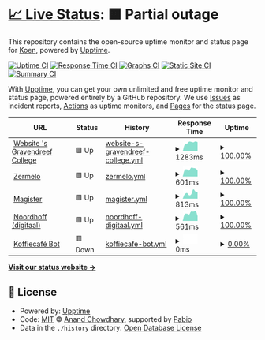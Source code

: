# [📈 Live Status](https://status.lucasmangroelal.nl): <!--live status--> **🟧 Partial outage**

This repository contains the open-source uptime monitor and status page for [Koen](https://status.lucasmangroelal.nl), powered by [Upptime](https://github.com/upptime/upptime).

[![Uptime CI](https://github.com/developerkoen/statuslm/workflows/Uptime%20CI/badge.svg)](https://github.com/developerkoen/statuslm/actions?query=workflow%3A%22Uptime+CI%22)
[![Response Time CI](https://github.com/developerkoen/statuslm/workflows/Response%20Time%20CI/badge.svg)](https://github.com/developerkoen/statuslm/actions?query=workflow%3A%22Response+Time+CI%22)
[![Graphs CI](https://github.com/developerkoen/statuslm/workflows/Graphs%20CI/badge.svg)](https://github.com/developerkoen/statuslm/actions?query=workflow%3A%22Graphs+CI%22)
[![Static Site CI](https://github.com/developerkoen/statuslm/workflows/Static%20Site%20CI/badge.svg)](https://github.com/developerkoen/statuslm/actions?query=workflow%3A%22Static+Site+CI%22)
[![Summary CI](https://github.com/developerkoen/statuslm/workflows/Summary%20CI/badge.svg)](https://github.com/developerkoen/statuslm/actions?query=workflow%3A%22Summary+CI%22)

With [Upptime](https://upptime.js.org), you can get your own unlimited and free uptime monitor and status page, powered entirely by a GitHub repository. We use [Issues](https://github.com/developerkoen/statuslm/issues) as incident reports, [Actions](https://github.com/developerkoen/statuslm/actions) as uptime monitors, and [Pages](https://status.lucasmangroelal.nl) for the status page.

<!--start: status pages-->
<!-- This summary is generated by Upptime (https://github.com/upptime/upptime) -->
<!-- Do not edit this manually, your changes will be overwritten -->
<!-- prettier-ignore -->
| URL | Status | History | Response Time | Uptime |
| --- | ------ | ------- | ------------- | ------ |
| <img alt="" src="https://icons.duckduckgo.com/ip3/www.sgdc.nl.ico" height="13"> [Website 's Gravendreef College](https://www.sgdc.nl/) | 🟩 Up | [website-s-gravendreef-college.yml](https://github.com/developerkoen/statuslm/commits/HEAD/history/website-s-gravendreef-college.yml) | <details><summary><img alt="Response time graph" src="./graphs/website-s-gravendreef-college/response-time-week.png" height="20"> 1283ms</summary><br><a href="https://status.lucasmangroelal.nl/history/website-s-gravendreef-college"><img alt="Response time 1724" src="https://img.shields.io/endpoint?url=https%3A%2F%2Fraw.githubusercontent.com%2Fdeveloperkoen%2Fstatuslm%2FHEAD%2Fapi%2Fwebsite-s-gravendreef-college%2Fresponse-time.json"></a><br><a href="https://status.lucasmangroelal.nl/history/website-s-gravendreef-college"><img alt="24-hour response time 1268" src="https://img.shields.io/endpoint?url=https%3A%2F%2Fraw.githubusercontent.com%2Fdeveloperkoen%2Fstatuslm%2FHEAD%2Fapi%2Fwebsite-s-gravendreef-college%2Fresponse-time-day.json"></a><br><a href="https://status.lucasmangroelal.nl/history/website-s-gravendreef-college"><img alt="7-day response time 1283" src="https://img.shields.io/endpoint?url=https%3A%2F%2Fraw.githubusercontent.com%2Fdeveloperkoen%2Fstatuslm%2FHEAD%2Fapi%2Fwebsite-s-gravendreef-college%2Fresponse-time-week.json"></a><br><a href="https://status.lucasmangroelal.nl/history/website-s-gravendreef-college"><img alt="30-day response time 1894" src="https://img.shields.io/endpoint?url=https%3A%2F%2Fraw.githubusercontent.com%2Fdeveloperkoen%2Fstatuslm%2FHEAD%2Fapi%2Fwebsite-s-gravendreef-college%2Fresponse-time-month.json"></a><br><a href="https://status.lucasmangroelal.nl/history/website-s-gravendreef-college"><img alt="1-year response time 1724" src="https://img.shields.io/endpoint?url=https%3A%2F%2Fraw.githubusercontent.com%2Fdeveloperkoen%2Fstatuslm%2FHEAD%2Fapi%2Fwebsite-s-gravendreef-college%2Fresponse-time-year.json"></a></details> | <details><summary><a href="https://status.lucasmangroelal.nl/history/website-s-gravendreef-college">100.00%</a></summary><a href="https://status.lucasmangroelal.nl/history/website-s-gravendreef-college"><img alt="All-time uptime 99.86%" src="https://img.shields.io/endpoint?url=https%3A%2F%2Fraw.githubusercontent.com%2Fdeveloperkoen%2Fstatuslm%2FHEAD%2Fapi%2Fwebsite-s-gravendreef-college%2Fuptime.json"></a><br><a href="https://status.lucasmangroelal.nl/history/website-s-gravendreef-college"><img alt="24-hour uptime 100.00%" src="https://img.shields.io/endpoint?url=https%3A%2F%2Fraw.githubusercontent.com%2Fdeveloperkoen%2Fstatuslm%2FHEAD%2Fapi%2Fwebsite-s-gravendreef-college%2Fuptime-day.json"></a><br><a href="https://status.lucasmangroelal.nl/history/website-s-gravendreef-college"><img alt="7-day uptime 100.00%" src="https://img.shields.io/endpoint?url=https%3A%2F%2Fraw.githubusercontent.com%2Fdeveloperkoen%2Fstatuslm%2FHEAD%2Fapi%2Fwebsite-s-gravendreef-college%2Fuptime-week.json"></a><br><a href="https://status.lucasmangroelal.nl/history/website-s-gravendreef-college"><img alt="30-day uptime 99.78%" src="https://img.shields.io/endpoint?url=https%3A%2F%2Fraw.githubusercontent.com%2Fdeveloperkoen%2Fstatuslm%2FHEAD%2Fapi%2Fwebsite-s-gravendreef-college%2Fuptime-month.json"></a><br><a href="https://status.lucasmangroelal.nl/history/website-s-gravendreef-college"><img alt="1-year uptime 99.86%" src="https://img.shields.io/endpoint?url=https%3A%2F%2Fraw.githubusercontent.com%2Fdeveloperkoen%2Fstatuslm%2FHEAD%2Fapi%2Fwebsite-s-gravendreef-college%2Fuptime-year.json"></a></details>
| <img alt="" src="https://icons.duckduckgo.com/ip3/sgdc.zportal.nl.ico" height="13"> [Zermelo](https://sgdc.zportal.nl/) | 🟩 Up | [zermelo.yml](https://github.com/developerkoen/statuslm/commits/HEAD/history/zermelo.yml) | <details><summary><img alt="Response time graph" src="./graphs/zermelo/response-time-week.png" height="20"> 601ms</summary><br><a href="https://status.lucasmangroelal.nl/history/zermelo"><img alt="Response time 542" src="https://img.shields.io/endpoint?url=https%3A%2F%2Fraw.githubusercontent.com%2Fdeveloperkoen%2Fstatuslm%2FHEAD%2Fapi%2Fzermelo%2Fresponse-time.json"></a><br><a href="https://status.lucasmangroelal.nl/history/zermelo"><img alt="24-hour response time 676" src="https://img.shields.io/endpoint?url=https%3A%2F%2Fraw.githubusercontent.com%2Fdeveloperkoen%2Fstatuslm%2FHEAD%2Fapi%2Fzermelo%2Fresponse-time-day.json"></a><br><a href="https://status.lucasmangroelal.nl/history/zermelo"><img alt="7-day response time 601" src="https://img.shields.io/endpoint?url=https%3A%2F%2Fraw.githubusercontent.com%2Fdeveloperkoen%2Fstatuslm%2FHEAD%2Fapi%2Fzermelo%2Fresponse-time-week.json"></a><br><a href="https://status.lucasmangroelal.nl/history/zermelo"><img alt="30-day response time 539" src="https://img.shields.io/endpoint?url=https%3A%2F%2Fraw.githubusercontent.com%2Fdeveloperkoen%2Fstatuslm%2FHEAD%2Fapi%2Fzermelo%2Fresponse-time-month.json"></a><br><a href="https://status.lucasmangroelal.nl/history/zermelo"><img alt="1-year response time 542" src="https://img.shields.io/endpoint?url=https%3A%2F%2Fraw.githubusercontent.com%2Fdeveloperkoen%2Fstatuslm%2FHEAD%2Fapi%2Fzermelo%2Fresponse-time-year.json"></a></details> | <details><summary><a href="https://status.lucasmangroelal.nl/history/zermelo">100.00%</a></summary><a href="https://status.lucasmangroelal.nl/history/zermelo"><img alt="All-time uptime 100.00%" src="https://img.shields.io/endpoint?url=https%3A%2F%2Fraw.githubusercontent.com%2Fdeveloperkoen%2Fstatuslm%2FHEAD%2Fapi%2Fzermelo%2Fuptime.json"></a><br><a href="https://status.lucasmangroelal.nl/history/zermelo"><img alt="24-hour uptime 100.00%" src="https://img.shields.io/endpoint?url=https%3A%2F%2Fraw.githubusercontent.com%2Fdeveloperkoen%2Fstatuslm%2FHEAD%2Fapi%2Fzermelo%2Fuptime-day.json"></a><br><a href="https://status.lucasmangroelal.nl/history/zermelo"><img alt="7-day uptime 100.00%" src="https://img.shields.io/endpoint?url=https%3A%2F%2Fraw.githubusercontent.com%2Fdeveloperkoen%2Fstatuslm%2FHEAD%2Fapi%2Fzermelo%2Fuptime-week.json"></a><br><a href="https://status.lucasmangroelal.nl/history/zermelo"><img alt="30-day uptime 100.00%" src="https://img.shields.io/endpoint?url=https%3A%2F%2Fraw.githubusercontent.com%2Fdeveloperkoen%2Fstatuslm%2FHEAD%2Fapi%2Fzermelo%2Fuptime-month.json"></a><br><a href="https://status.lucasmangroelal.nl/history/zermelo"><img alt="1-year uptime 100.00%" src="https://img.shields.io/endpoint?url=https%3A%2F%2Fraw.githubusercontent.com%2Fdeveloperkoen%2Fstatuslm%2FHEAD%2Fapi%2Fzermelo%2Fuptime-year.json"></a></details>
| <img alt="" src="https://icons.duckduckgo.com/ip3/sgravendreef.magister.net.ico" height="13"> [Magister](https://sgravendreef.magister.net) | 🟩 Up | [magister.yml](https://github.com/developerkoen/statuslm/commits/HEAD/history/magister.yml) | <details><summary><img alt="Response time graph" src="./graphs/magister/response-time-week.png" height="20"> 813ms</summary><br><a href="https://status.lucasmangroelal.nl/history/magister"><img alt="Response time 801" src="https://img.shields.io/endpoint?url=https%3A%2F%2Fraw.githubusercontent.com%2Fdeveloperkoen%2Fstatuslm%2FHEAD%2Fapi%2Fmagister%2Fresponse-time.json"></a><br><a href="https://status.lucasmangroelal.nl/history/magister"><img alt="24-hour response time 687" src="https://img.shields.io/endpoint?url=https%3A%2F%2Fraw.githubusercontent.com%2Fdeveloperkoen%2Fstatuslm%2FHEAD%2Fapi%2Fmagister%2Fresponse-time-day.json"></a><br><a href="https://status.lucasmangroelal.nl/history/magister"><img alt="7-day response time 813" src="https://img.shields.io/endpoint?url=https%3A%2F%2Fraw.githubusercontent.com%2Fdeveloperkoen%2Fstatuslm%2FHEAD%2Fapi%2Fmagister%2Fresponse-time-week.json"></a><br><a href="https://status.lucasmangroelal.nl/history/magister"><img alt="30-day response time 742" src="https://img.shields.io/endpoint?url=https%3A%2F%2Fraw.githubusercontent.com%2Fdeveloperkoen%2Fstatuslm%2FHEAD%2Fapi%2Fmagister%2Fresponse-time-month.json"></a><br><a href="https://status.lucasmangroelal.nl/history/magister"><img alt="1-year response time 801" src="https://img.shields.io/endpoint?url=https%3A%2F%2Fraw.githubusercontent.com%2Fdeveloperkoen%2Fstatuslm%2FHEAD%2Fapi%2Fmagister%2Fresponse-time-year.json"></a></details> | <details><summary><a href="https://status.lucasmangroelal.nl/history/magister">100.00%</a></summary><a href="https://status.lucasmangroelal.nl/history/magister"><img alt="All-time uptime 100.00%" src="https://img.shields.io/endpoint?url=https%3A%2F%2Fraw.githubusercontent.com%2Fdeveloperkoen%2Fstatuslm%2FHEAD%2Fapi%2Fmagister%2Fuptime.json"></a><br><a href="https://status.lucasmangroelal.nl/history/magister"><img alt="24-hour uptime 100.00%" src="https://img.shields.io/endpoint?url=https%3A%2F%2Fraw.githubusercontent.com%2Fdeveloperkoen%2Fstatuslm%2FHEAD%2Fapi%2Fmagister%2Fuptime-day.json"></a><br><a href="https://status.lucasmangroelal.nl/history/magister"><img alt="7-day uptime 100.00%" src="https://img.shields.io/endpoint?url=https%3A%2F%2Fraw.githubusercontent.com%2Fdeveloperkoen%2Fstatuslm%2FHEAD%2Fapi%2Fmagister%2Fuptime-week.json"></a><br><a href="https://status.lucasmangroelal.nl/history/magister"><img alt="30-day uptime 100.00%" src="https://img.shields.io/endpoint?url=https%3A%2F%2Fraw.githubusercontent.com%2Fdeveloperkoen%2Fstatuslm%2FHEAD%2Fapi%2Fmagister%2Fuptime-month.json"></a><br><a href="https://status.lucasmangroelal.nl/history/magister"><img alt="1-year uptime 100.00%" src="https://img.shields.io/endpoint?url=https%3A%2F%2Fraw.githubusercontent.com%2Fdeveloperkoen%2Fstatuslm%2FHEAD%2Fapi%2Fmagister%2Fuptime-year.json"></a></details>
| <img alt="" src="https://icons.duckduckgo.com/ip3/apps.noordhoff.nl.ico" height="13"> [Noordhoff (digitaal)](http://apps.noordhoff.nl/) | 🟩 Up | [noordhoff-digitaal.yml](https://github.com/developerkoen/statuslm/commits/HEAD/history/noordhoff-digitaal.yml) | <details><summary><img alt="Response time graph" src="./graphs/noordhoff-digitaal/response-time-week.png" height="20"> 561ms</summary><br><a href="https://status.lucasmangroelal.nl/history/noordhoff-digitaal"><img alt="Response time 530" src="https://img.shields.io/endpoint?url=https%3A%2F%2Fraw.githubusercontent.com%2Fdeveloperkoen%2Fstatuslm%2FHEAD%2Fapi%2Fnoordhoff-digitaal%2Fresponse-time.json"></a><br><a href="https://status.lucasmangroelal.nl/history/noordhoff-digitaal"><img alt="24-hour response time 648" src="https://img.shields.io/endpoint?url=https%3A%2F%2Fraw.githubusercontent.com%2Fdeveloperkoen%2Fstatuslm%2FHEAD%2Fapi%2Fnoordhoff-digitaal%2Fresponse-time-day.json"></a><br><a href="https://status.lucasmangroelal.nl/history/noordhoff-digitaal"><img alt="7-day response time 561" src="https://img.shields.io/endpoint?url=https%3A%2F%2Fraw.githubusercontent.com%2Fdeveloperkoen%2Fstatuslm%2FHEAD%2Fapi%2Fnoordhoff-digitaal%2Fresponse-time-week.json"></a><br><a href="https://status.lucasmangroelal.nl/history/noordhoff-digitaal"><img alt="30-day response time 529" src="https://img.shields.io/endpoint?url=https%3A%2F%2Fraw.githubusercontent.com%2Fdeveloperkoen%2Fstatuslm%2FHEAD%2Fapi%2Fnoordhoff-digitaal%2Fresponse-time-month.json"></a><br><a href="https://status.lucasmangroelal.nl/history/noordhoff-digitaal"><img alt="1-year response time 530" src="https://img.shields.io/endpoint?url=https%3A%2F%2Fraw.githubusercontent.com%2Fdeveloperkoen%2Fstatuslm%2FHEAD%2Fapi%2Fnoordhoff-digitaal%2Fresponse-time-year.json"></a></details> | <details><summary><a href="https://status.lucasmangroelal.nl/history/noordhoff-digitaal">100.00%</a></summary><a href="https://status.lucasmangroelal.nl/history/noordhoff-digitaal"><img alt="All-time uptime 100.00%" src="https://img.shields.io/endpoint?url=https%3A%2F%2Fraw.githubusercontent.com%2Fdeveloperkoen%2Fstatuslm%2FHEAD%2Fapi%2Fnoordhoff-digitaal%2Fuptime.json"></a><br><a href="https://status.lucasmangroelal.nl/history/noordhoff-digitaal"><img alt="24-hour uptime 100.00%" src="https://img.shields.io/endpoint?url=https%3A%2F%2Fraw.githubusercontent.com%2Fdeveloperkoen%2Fstatuslm%2FHEAD%2Fapi%2Fnoordhoff-digitaal%2Fuptime-day.json"></a><br><a href="https://status.lucasmangroelal.nl/history/noordhoff-digitaal"><img alt="7-day uptime 100.00%" src="https://img.shields.io/endpoint?url=https%3A%2F%2Fraw.githubusercontent.com%2Fdeveloperkoen%2Fstatuslm%2FHEAD%2Fapi%2Fnoordhoff-digitaal%2Fuptime-week.json"></a><br><a href="https://status.lucasmangroelal.nl/history/noordhoff-digitaal"><img alt="30-day uptime 100.00%" src="https://img.shields.io/endpoint?url=https%3A%2F%2Fraw.githubusercontent.com%2Fdeveloperkoen%2Fstatuslm%2FHEAD%2Fapi%2Fnoordhoff-digitaal%2Fuptime-month.json"></a><br><a href="https://status.lucasmangroelal.nl/history/noordhoff-digitaal"><img alt="1-year uptime 100.00%" src="https://img.shields.io/endpoint?url=https%3A%2F%2Fraw.githubusercontent.com%2Fdeveloperkoen%2Fstatuslm%2FHEAD%2Fapi%2Fnoordhoff-digitaal%2Fuptime-year.json"></a></details>
| <img alt="" src="https://icons.duckduckgo.com/ip3/null.ico" height="13"> [Koffiecafé Bot](45.136.141.72) | 🟥 Down | [koffiecafe-bot.yml](https://github.com/developerkoen/statuslm/commits/HEAD/history/koffiecafe-bot.yml) | <details><summary><img alt="Response time graph" src="./graphs/koffiecafe-bot/response-time-week.png" height="20"> 0ms</summary><br><a href="https://status.lucasmangroelal.nl/history/koffiecafe-bot"><img alt="Response time 0" src="https://img.shields.io/endpoint?url=https%3A%2F%2Fraw.githubusercontent.com%2Fdeveloperkoen%2Fstatuslm%2FHEAD%2Fapi%2Fkoffiecafe-bot%2Fresponse-time.json"></a><br><a href="https://status.lucasmangroelal.nl/history/koffiecafe-bot"><img alt="24-hour response time 0" src="https://img.shields.io/endpoint?url=https%3A%2F%2Fraw.githubusercontent.com%2Fdeveloperkoen%2Fstatuslm%2FHEAD%2Fapi%2Fkoffiecafe-bot%2Fresponse-time-day.json"></a><br><a href="https://status.lucasmangroelal.nl/history/koffiecafe-bot"><img alt="7-day response time 0" src="https://img.shields.io/endpoint?url=https%3A%2F%2Fraw.githubusercontent.com%2Fdeveloperkoen%2Fstatuslm%2FHEAD%2Fapi%2Fkoffiecafe-bot%2Fresponse-time-week.json"></a><br><a href="https://status.lucasmangroelal.nl/history/koffiecafe-bot"><img alt="30-day response time 0" src="https://img.shields.io/endpoint?url=https%3A%2F%2Fraw.githubusercontent.com%2Fdeveloperkoen%2Fstatuslm%2FHEAD%2Fapi%2Fkoffiecafe-bot%2Fresponse-time-month.json"></a><br><a href="https://status.lucasmangroelal.nl/history/koffiecafe-bot"><img alt="1-year response time 0" src="https://img.shields.io/endpoint?url=https%3A%2F%2Fraw.githubusercontent.com%2Fdeveloperkoen%2Fstatuslm%2FHEAD%2Fapi%2Fkoffiecafe-bot%2Fresponse-time-year.json"></a></details> | <details><summary><a href="https://status.lucasmangroelal.nl/history/koffiecafe-bot">0.00%</a></summary><a href="https://status.lucasmangroelal.nl/history/koffiecafe-bot"><img alt="All-time uptime 0.00%" src="https://img.shields.io/endpoint?url=https%3A%2F%2Fraw.githubusercontent.com%2Fdeveloperkoen%2Fstatuslm%2FHEAD%2Fapi%2Fkoffiecafe-bot%2Fuptime.json"></a><br><a href="https://status.lucasmangroelal.nl/history/koffiecafe-bot"><img alt="24-hour uptime 0.00%" src="https://img.shields.io/endpoint?url=https%3A%2F%2Fraw.githubusercontent.com%2Fdeveloperkoen%2Fstatuslm%2FHEAD%2Fapi%2Fkoffiecafe-bot%2Fuptime-day.json"></a><br><a href="https://status.lucasmangroelal.nl/history/koffiecafe-bot"><img alt="7-day uptime 0.00%" src="https://img.shields.io/endpoint?url=https%3A%2F%2Fraw.githubusercontent.com%2Fdeveloperkoen%2Fstatuslm%2FHEAD%2Fapi%2Fkoffiecafe-bot%2Fuptime-week.json"></a><br><a href="https://status.lucasmangroelal.nl/history/koffiecafe-bot"><img alt="30-day uptime 0.00%" src="https://img.shields.io/endpoint?url=https%3A%2F%2Fraw.githubusercontent.com%2Fdeveloperkoen%2Fstatuslm%2FHEAD%2Fapi%2Fkoffiecafe-bot%2Fuptime-month.json"></a><br><a href="https://status.lucasmangroelal.nl/history/koffiecafe-bot"><img alt="1-year uptime 0.00%" src="https://img.shields.io/endpoint?url=https%3A%2F%2Fraw.githubusercontent.com%2Fdeveloperkoen%2Fstatuslm%2FHEAD%2Fapi%2Fkoffiecafe-bot%2Fuptime-year.json"></a></details>

<!--end: status pages-->

[**Visit our status website →**](https://status.lucasmangroelal.nl)

## 📄 License

- Powered by: [Upptime](https://github.com/upptime/upptime)
- Code: [MIT](./LICENSE) © [Anand Chowdhary](https://anandchowdhary.com), supported by [Pabio](https://pabio.com)
- Data in the `./history` directory: [Open Database License](https://opendatacommons.org/licenses/odbl/1-0/)
